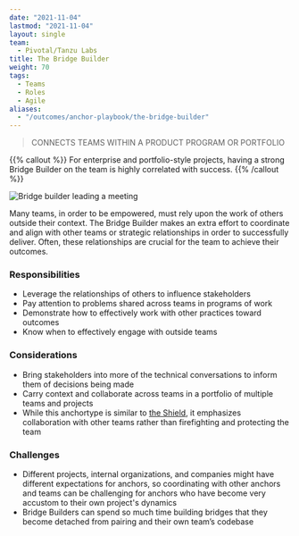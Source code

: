 ```yaml
---
date: "2021-11-04"
lastmod: "2021-11-04"
layout: single
team:
  - Pivotal/Tanzu Labs
title: The Bridge Builder
weight: 70
tags:
  - Teams
  - Roles
  - Agile
aliases:
  - "/outcomes/anchor-playbook/the-bridge-builder"
---
```


> CONNECTS TEAMS WITHIN A PRODUCT PROGRAM OR PORTFOLIO

{{% callout %}}
For enterprise and portfolio-style projects, having a strong Bridge Builder on the team is highly correlated with success.
{{% /callout %}}

![Bridge builder leading a meeting](/learningpaths/anchor-playbook/images/home1.jpg)

Many teams, in order to be empowered, must rely upon the work of others outside their context. The Bridge Builder makes an extra effort to coordinate and align with other teams or strategic relationships in order to successfully deliver. Often, these relationships are crucial for the team to achieve their outcomes.

### Responsibilities

- Leverage the relationships of others to influence stakeholders
- Pay attention to problems shared across teams in programs of work
- Demonstrate how to effectively work with other practices toward outcomes
- Know when to effectively engage with outside teams

### Considerations

- Bring stakeholders into more of the technical conversations to inform them of decisions being made
- Carry context and collaborate across teams in a portfolio of multiple teams and projects
- While this anchortype is similar to [the Shield](/learningpaths/anchor-playbook/the-shield/), it emphasizes collaboration with other teams rather than firefighting and protecting the team

### Challenges

- Different projects, internal organizations, and companies might have different expectations for anchors, so coordinating with other anchors and teams can be challenging for anchors who have become very accustom to their own project's dynamics
- Bridge Builders can spend so much time building bridges that they become detached from pairing and their own team’s codebase
